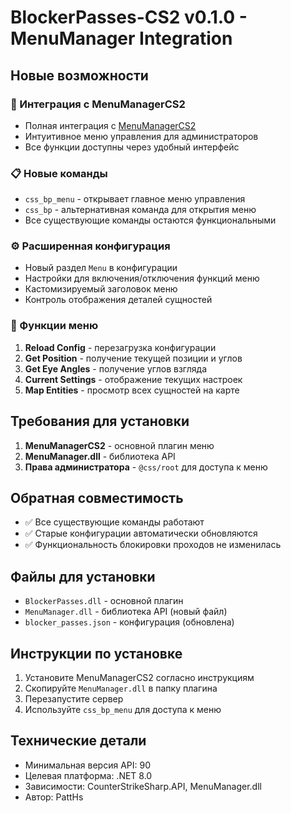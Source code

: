 # BlockerPasses-CS2 v0.1.0 - MenuManager Integration

## Новые возможности

### 🎯 Интеграция с MenuManagerCS2
- Полная интеграция с [MenuManagerCS2](https://github.com/NickFox007/MenuManagerCS2)
- Интуитивное меню управления для администраторов
- Все функции доступны через удобный интерфейс

### 📋 Новые команды
- `css_bp_menu` - открывает главное меню управления
- `css_bp` - альтернативная команда для открытия меню
- Все существующие команды остаются функциональными

### ⚙️ Расширенная конфигурация
- Новый раздел `Menu` в конфигурации
- Настройки для включения/отключения функций меню
- Кастомизируемый заголовок меню
- Контроль отображения деталей сущностей

### 🔧 Функции меню
1. **Reload Config** - перезагрузка конфигурации
2. **Get Position** - получение текущей позиции и углов
3. **Get Eye Angles** - получение углов взгляда
4. **Current Settings** - отображение текущих настроек
5. **Map Entities** - просмотр всех сущностей на карте

## Требования для установки

1. **MenuManagerCS2** - основной плагин меню
2. **MenuManager.dll** - библиотека API
3. **Права администратора** - `@css/root` для доступа к меню

## Обратная совместимость

- ✅ Все существующие команды работают
- ✅ Старые конфигурации автоматически обновляются
- ✅ Функциональность блокировки проходов не изменилась

## Файлы для установки

- `BlockerPasses.dll` - основной плагин
- `MenuManager.dll` - библиотека API (новый файл)
- `blocker_passes.json` - конфигурация (обновлена)

## Инструкции по установке

1. Установите MenuManagerCS2 согласно инструкциям
2. Скопируйте `MenuManager.dll` в папку плагина
3. Перезапустите сервер
4. Используйте `css_bp_menu` для доступа к меню

## Технические детали

- Минимальная версия API: 90
- Целевая платформа: .NET 8.0
- Зависимости: CounterStrikeSharp.API, MenuManager.dll
- Автор: PattHs
